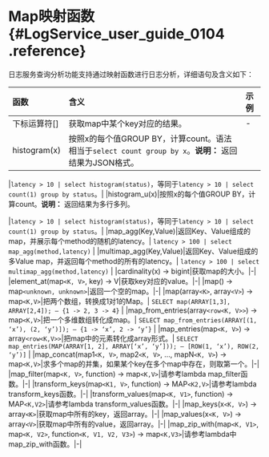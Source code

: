# Map映射函数 {#LogService_user_guide_0104 .reference}

日志服务查询分析功能支持通过映射函数进行日志分析，详细语句及含义如下：

|函数|含义|示例|
|:-|:-|:-|
|下标运算符\[\]|获取map中某个key对应的结果。|-|
|histogram\(x\)|按照x的每个值GROUP BY，计算count。语法相当于`select count group by x`。**说明：** 返回结果为JSON格式。

|`latency > 10 | select histogram(status)`，等同于`latency > 10 | select count(1) group by status`。|
|histogram\_u\(x\)|按照x的每个值GROUP BY，计算count。**说明：** 返回结果为多行多列。

|`latency > 10 | select histogram(status)`，等同于`latency > 10 | select count(1) group by status`。|
|map\_agg\(Key,Value\)|返回Key、Value组成的map，并展示每个method的随机的latency。| `latency > 100 | select map_agg(method,latency)` |
|multimap\_agg\(Key,Value\)|返回Key、Value组成的多Value map，并返回每个method的所有的latency。| `latency > 100 | select multimap_agg(method,latency)` |
|cardinality\(x\) → bigint|获取map的大小。|-|
|element\_at\(map`<K, V>`, key\) → V|获取key对应的value。|-|
|map\(\) → map`<unknown, unknown>`|返回一个空的map。|-|
|map\(array`<K>`, array`<V>`\) → map`<K,V>`|把两个数组，转换成1对1的Map。| `SELECT map(ARRAY[1,3], ARRAY[2,4]); — {1 -> 2, 3 -> 4}` |
|map\_from\_entries\(array`<row<K, V>>`\) → map`<K,V>`|把一个多维数组转化成map。| `SELECT map_from_entries(ARRAY[(1, ‘x’), (2, ‘y’)]); — {1 -> ‘x’, 2 -> ‘y’}` |
|map\_entries\(map`<K, V>`\) → array`<row<K,V>>`|把map中的元素转化成array形式。| `SELECT map_entries(MAP(ARRAY[1, 2], ARRAY[‘x’, ‘y’])); — [ROW(1, ‘x’), ROW(2, ‘y’)]` |
|map\_concat\(map1`<K, V>`, map2`<K, V>`, …, mapN`<K, V>`\) → map`<K,V>`|求多个map的并集，如果某个key在多个map中存在，则取第一个。|-|
|map\_filter\(map`<K, V>`, function\) → map`<K,V>`|请参考lambda map\_filter函数。|-|
|transform\_keys\(map`<K1, V>`, function\) → MAP`<K2,V>`|请参考lambda transform\_keys函数。|-|
|transform\_values\(map`<K, V1>`, function\) → MAP`<K,V2>`|请参考lambda transform\_values函数。|-|
|map\_keys\(x`<K, V>`\) → array`<K>`|获取map中所有的key，返回array。|-|
|map\_values\(x`<K, V>`\) → array`<V>`|获取map中所有的value，返回array。|-|
|map\_zip\_with\(map`<K, V1>`, map`<K, V2>`, function`<K, V1, V2, V3>`\) → map`<K,V3>`|请参考lambda中 map\_zip\_with函数。|-|

